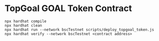 # TopGoal GOAL Token Contract


```shell
npx hardhat compile
npx hardhat clean
npx hardhat run --network bscTestnet scripts/deploy_topgoal_token.js
npx hardhat verify --network bscTestnet <contract address>
```
